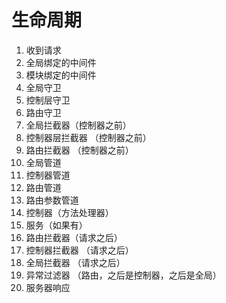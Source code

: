 # 生命周期

1. 收到请求
2. 全局绑定的中间件
3. 模块绑定的中间件
4. 全局守卫
5. 控制层守卫
6. 路由守卫
7. 全局拦截器（控制器之前）
8. 控制器层拦截器 （控制器之前）
9. 路由拦截器 （控制器之前）
10. 全局管道
11. 控制器管道
12. 路由管道
13. 路由参数管道
14. 控制器（方法处理器）
15. 服务（如果有）
16. 路由拦截器（请求之后）
17. 控制器拦截器 （请求之后）
18. 全局拦截器 （请求之后）
19. 异常过滤器 （路由，之后是控制器，之后是全局）
20. 服务器响应

